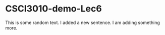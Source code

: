 # CSCI3010-demo-Lec6

This is some random text.  I added a new sentence. I am adding something more.
